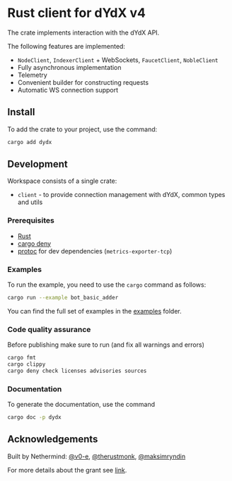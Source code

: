 # Rust client for dYdX v4

The crate implements interaction with the dYdX API.

The following features are implemented:
- `NodeClient`, `IndexerClient` + WebSockets, `FaucetClient`, `NobleClient`
- Fully asynchronous implementation
- Telemetry
- Convenient builder for constructing requests
- Automatic WS connection support

## Install

To add the crate to your project, use the command:

```sh
cargo add dydx
```

## Development

Workspace consists of a single crate:
* `client` - to provide connection management with dYdX, common types and utils

### Prerequisites

* [Rust](https://www.rust-lang.org/tools/install)
* [cargo deny](https://github.com/EmbarkStudios/cargo-deny)
* [protoc](https://grpc.io/docs/protoc-installation/) for dev dependencies (`metrics-exporter-tcp`)


### Examples

To run the example, you need to use the `cargo` command as follows:

```sh
cargo run --example bot_basic_adder
```

You can find the full set of examples in the [examples](client/examples) folder.

### Code quality assurance

Before publishing make sure to run (and fix all warnings and errors)

```sh
cargo fmt
cargo clippy
cargo deny check licenses advisories sources
```

### Documentation

To generate the documentation, use the command

```sh
cargo doc -p dydx
```

## Acknowledgements

Built by Nethermind: [@v0-e](https://github.com/v0-e), [@therustmonk](https://github.com/therustmonk),  [@maksimryndin](https://github.com/maksimryndin)

For more details about the grant see [link](https://www.dydxgrants.com/grants/rust-trading-client).
